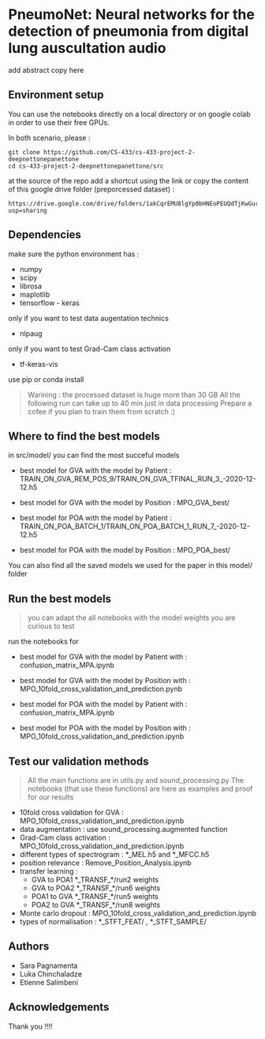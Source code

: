 # PneumoNet: Neural networks for the detection of pneumonia from digital lung auscultation audio


add abstract copy here


## Environment setup

 You can use the notebooks directly on a local directory or on google colab in order to use their free GPUs.

In both scenario, please :
```
git clone https://github.com/CS-433/cs-433-project-2-deepnettonepanettone
cd cs-433-project-2-deepnettonepanettone/src
```

at the source of the repo add a shortcut using the link or copy the content of this google drive folder (preporcessed dataset) :
```
https://drive.google.com/drive/folders/1akCqrEMU8lgYp0bHNEoPEUQdTjKwGur2?usp=sharing
```

## Dependencies

make sure the python environment has : 

* numpy
* scipy
* librosa
* maplotlib
* tensorflow - keras

only if you want to test data augentation technics
* nlpaug

only if you want to test Grad-Cam class activation 
* tf-keras-vis

use pip or conda install


>
> Warining : the processed dataset is huge more than 30 GB
> All the following run can take up to 40 min just in data processing
> Prepare a cofee if you plan to train them from scratch :) 
>


## Where to find the best models

in src/model/ you can find the most succeful models

* best model for GVA with the model by Patient : TRAIN_ON_GVA_REM_POS_9/TRAIN_ON_GVA_TFINAL_RUN_3_-2020-12-12.h5
* best model for GVA with the model by Position : MPO_GVA_best/

* best model for POA with the model by Patient : TRAIN_ON_POA_BATCH_1/TRAIN_ON_POA_BATCH_1_RUN_7_-2020-12-12.h5
* best model for POA with the model by Position : MPO_POA_best/


You can also find all the saved models we used for the paper in this model/ folder

## Run the best models

> you can adapt the all notebooks with the model weights you are curious to test

run the notebooks for

* best model for GVA with the model by Patient with : confusion_matrix_MPA.ipynb
* best model for GVA with the model by Position with : MPO_10fold_cross_validation_and_prediction.pynb

* best model for POA with the model by Patient with : confusion_matrix_MPA.ipynb
* best model for POA with the model by Position with : MPO_10fold_cross_validation_and_prediction.ipynb

## Test our validation methods

>
> All the main functions are in utils.py and sound_processing.py
> The notebooks (that use these functions) are here as examples and proof for our results
>

* 10fold cross validation for GVA : MPO_10fold_cross_validation_and_prediction.ipynb
* data augmentation : use sound_processing.augmented function
* Grad-Cam class activation : MPO_10fold_cross_validation_and_prediction.ipynb
* different types of spectrogram : \*\_MEL.h5 and \*\_MFCC.h5 
* position relevance : Remove_Position_Analysis.ipynb
* transfer learning : 
    * GVA to POA1  \*\_TRANSF\_\*/run2 weights
    * GVA to POA2  \*\_TRANSF\_\*/run6 weights
    * POA1 to GVA  \*\_TRANSF\_\*/run5 weights
    * POA2 to GVA  \*\_TRANSF\_\*/run8 weights
* Monte carlo dropout : MPO_10fold_cross_validation_and_prediction.ipynb
* types of normalisation : \*\_STFT_FEAT/ , \*\_STFT_SAMPLE/

## Authors

* Sara Pagnamenta
* Luka Chinchaladze
* Etienne Salimbeni

## Acknowledgements

Thank you !!!!
